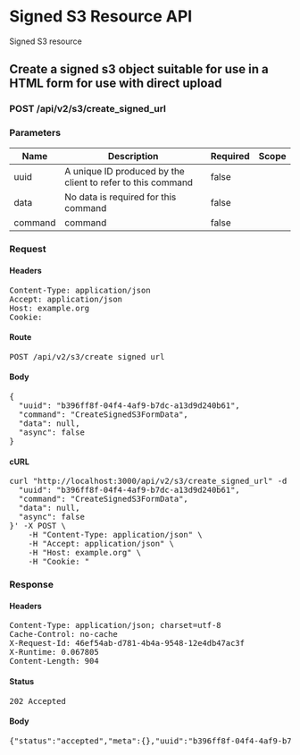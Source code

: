 # Signed S3 Resource API

Signed S3 resource

## Create a signed s3 object suitable for use in a HTML form for use with direct upload

### POST /api/v2/s3/create_signed_url

### Parameters

| Name | Description | Required | Scope |
|------|-------------|----------|-------|
| uuid | A unique ID produced by the client to refer to this command | false |  |
| data | No data is required for this command | false |  |
| command |  command | false |  |

### Request

#### Headers

<pre>Content-Type: application/json
Accept: application/json
Host: example.org
Cookie: </pre>

#### Route

<pre>POST /api/v2/s3/create_signed_url</pre>

#### Body

<pre>{
  "uuid": "b396ff8f-04f4-4af9-b7dc-a13d9d240b61",
  "command": "CreateSignedS3FormData",
  "data": null,
  "async": false
}</pre>

#### cURL

<pre class="request">curl &quot;http://localhost:3000/api/v2/s3/create_signed_url&quot; -d &#39;{
  &quot;uuid&quot;: &quot;b396ff8f-04f4-4af9-b7dc-a13d9d240b61&quot;,
  &quot;command&quot;: &quot;CreateSignedS3FormData&quot;,
  &quot;data&quot;: null,
  &quot;async&quot;: false
}&#39; -X POST \
	-H &quot;Content-Type: application/json&quot; \
	-H &quot;Accept: application/json&quot; \
	-H &quot;Host: example.org&quot; \
	-H &quot;Cookie: &quot;</pre>

### Response

#### Headers

<pre>Content-Type: application/json; charset=utf-8
Cache-Control: no-cache
X-Request-Id: 46ef54ab-d781-4b4a-9548-12e4db47ac3f
X-Runtime: 0.067805
Content-Length: 904</pre>

#### Status

<pre>202 Accepted</pre>

#### Body

<pre>{"status":"accepted","meta":{},"uuid":"b396ff8f-04f4-4af9-b7dc-a13d9d240b61","data":{"fields":{"key":"direct_uploads/3d35e142-34db-472f-a015-4016e4419252","success_action_status":"201","policy":"eyJleHBpcmF0aW9uIjoiMjAxOS0wMS0wN1QxMDo0NzoyN1oiLCJjb25kaXRpb25zIjpbeyJidWNrZXQiOiJldGFwaWRpcmVjdGJ1Y2tldHRlc3QifSx7ImtleSI6ImRpcmVjdF91cGxvYWRzLzNkMzVlMTQyLTM0ZGItNDcyZi1hMDE1LTQwMTZlNDQxOTI1MiJ9LHsic3VjY2Vzc19hY3Rpb25fc3RhdHVzIjoiMjAxIn0seyJ4LWFtei1jcmVkZW50aWFsIjoiYWNjZXNzS2V5MS8yMDE5MDEwNy91cy1lYXN0LTEvczMvYXdzNF9yZXF1ZXN0In0seyJ4LWFtei1hbGdvcml0aG0iOiJBV1M0LUhNQUMtU0hBMjU2In0seyJ4LWFtei1kYXRlIjoiMjAxOTAxMDdUMDk0NzI3WiJ9XX0=","x-amz-credential":"accessKey1/20190107/us-east-1/s3/aws4_request","x-amz-algorithm":"AWS4-HMAC-SHA256","x-amz-date":"20190107T094727Z","x-amz-signature":"cd4d9305c532a6b11e281a982aaf24a00eb69f911469adfd38ec24f8d9242a93"},"url":"http://localhost:9000/etapidirectbuckettest"}}</pre>
